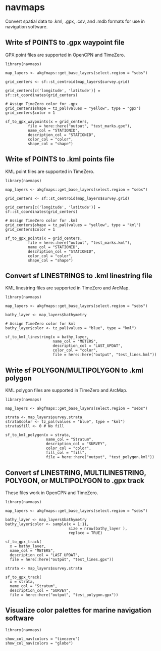 # navmaps

Convert spatial data to .kml, .gpx, .csv, and .mdb formats for use in navigation software.


## Write sf POINTS to .gpx waypoint file

GPX point files are supported in OpenCPN and TimeZero.

```
library(navmaps)

map_layers <- akgfmaps::get_base_layers(select.region = "sebs")

grid_centers <- sf::st_centroid(map_layers$survey.grid)

grid_centers[c('longitude', 'latitude')] = sf::st_coordinates(grid_centers)

# Assign TimeZero color for .gpx
grid_centers$shape = tz_pal(values = "yellow", type = "gpx")
grid_centers$color = 1

sf_to_gpx_waypoints(x = grid_centers, 
          file = here::here("output", "test_marks.gpx"), 
          name_col = "STATIONID",
          description_col = "STATIONID",
          color_col = "color", 
          shape_col = "shape")
```

## Write sf POINTS to .kml points file

KML point files are supported in TimeZero.

```
library(navmaps)

map_layers <- akgfmaps::get_base_layers(select.region = "sebs")

grid_centers <- sf::st_centroid(map_layers$survey.grid)

grid_centers[c('longitude', 'latitude')] = sf::st_coordinates(grid_centers)

# Assign TimeZero color for .kml
grid_centers$shape = tz_pal(values = "yellow", type = "kml")
grid_centers$color = 1

sf_to_gpx_points(x = grid_centers, 
          file = here::here("output", "test_marks.kml"), 
          name_col = "STATIONID",
          description_col = "STATIONID",
          color_col = "color", 
          shape_col = "shape")
```


## Convert sf LINESTRINGS to .kml linestring file

KML linestring files are supported in TimeZero and ArcMap.

```
library(navmaps)

map_layers <- akgfmaps::get_base_layers(select.region = "sebs")

bathy_layer <- map_layers$bathymetry

# Assign TimeZero color for kml
bathy_layer$color <- tz_pal(values = "blue", type = "kml")

sf_to_kml_linestring(x = bathy_layer,
                     name_col = "METERS",
                     description_col = "LAST_UPDAT",
                     color_col = "color",
                     file = here::here("output", "test_lines.kml"))
```


## Write sf POLYGON/MULTIPOLYGON to .kml polygon

KML polygon files are supported in TimeZero and ArcMap.

```
library(navmaps)

map_layers <- akgfmaps::get_base_layers(select.region = "sebs")

strata <- map_layers$survey.strata
strata$color <- tz_pal(values = "blue", type = "kml")
strata$fill <- 0 # No fill

sf_to_kml_polygon(x = strata,
                  name_col = "Stratum",
                  description_col = "SURVEY",
                  color_col = "color",
                  fill_col = "fill",
                  file = here::here("output", "test_polygon.kml"))
```

## Convert sf LINESTRING, MULTILINESTRING, POLYGON, or MULTIPOLYGON to .gpx track

These files work in OpenCPN and TimeZero.

```
library(navmaps)

map_layers <- akgfmaps::get_base_layers(select.region = "sebs")

bathy_layer <- map_layers$bathymetry
bathy_layer$color <- sample(x = 1:11, 
                            size = nrow(bathy_layer ), 
                            replace = TRUE)

sf_to_gpx_track(
  x = bathy_layer,
  name_col = "METERS",
  description_col = "LAST_UPDAT",
  file = here::here("output", "test_lines.gpx"))

strata <- map_layers$survey.strata

sf_to_gpx_track(
  x = strata,
  name_col = "Stratum",
  description_col = "SURVEY",
  file = here::here("output", "test_polygon.gpx"))
```


## Visualize color palettes for marine navigation software
```
library(navmaps)

show_col_nav(colors = "timezero")
show_col_nav(colors = "globe")
```